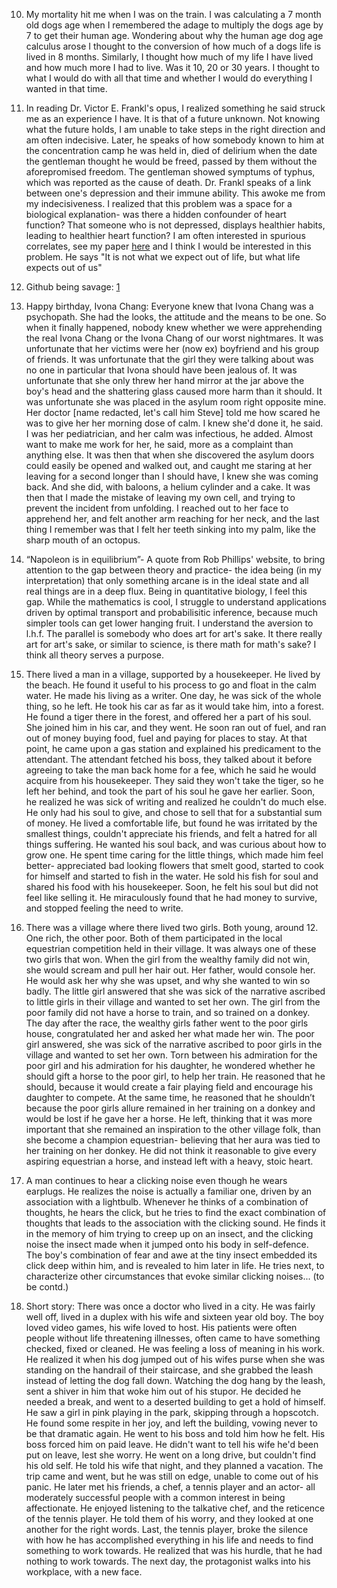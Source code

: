 
10. My mortality hit me when I was on the train. I was calculating a 7 month old dogs age when I remembered the adage to multiply the dogs age by 7 to get their human age. Wondering about why the human age dog age calculus arose I thought to the conversion of how much of a dogs life is lived in 8 months. Similarly, I thought how much of my life I have lived and how much more I had to live. Was it 10, 20 or 30 years. I thought to what I would do with all that time and whether I would do everything I wanted in that time. 


9. In reading Dr. Victor E. Frankl's opus, I realized something he said struck me as an experience I have. It is that of a future unknown. Not knowing what the future holds, I am unable to take steps in the right direction and am often indecisive. Later, he speaks of how somebody known to him at the concentration camp he was held in, died of delirium when the date the gentleman thought he would be freed, passed by them without the aforepromised freedom. The gentleman showed symptums of typhus, which was reported as the cause of death. Dr. Frankl speaks of a link between one's depression and their immune ability. This awoke me from my indecisiveness. I realized that this problem was a space for a biological explanation- was there a hidden confounder of heart function? That someone who is not depressed, displays healthier habits, leading to healthier heart function? I am often interested in spurious correlates, see my paper [here](https://doi.org/10.1101/2021.09.14.460365) and I think I would be interested in this problem. He says "It is not what we expect out of life, but what life expects out of us"

8. Github being savage: [1](https://github.com/apple/turicreate/issues/3383#issuecomment-770087188)

7. Happy birthday, Ivona Chang: Everyone knew that Ivona Chang was a psychopath. She had the looks, the attitude and the means to be one. So when it finally happened, nobody knew whether we were apprehending the real Ivona Chang or the Ivona Chang of our worst nightmares. It was unfortunate that her victims were her (now ex) boyfriend and his group of friends. It was unfortunate that the girl they were talking about was no one in particular that Ivona should have been jealous of. It was unfortunate that she only threw her hand mirror at the jar above the boy's head and the shattering glass caused more harm than it should. It was unfortunate she was placed in the asylum room right opposite mine. Her doctor [name redacted, let's call him Steve] told me how scared he was to give her her morning dose of calm. I knew she'd done it, he said. I was her pediatrician, and her calm was infectious, he added. Almost want to make me work for her, he said, more as a complaint than anything else. It was then that when she discovered the asylum doors could easily be opened and walked out, and caught me staring at her leaving for a second longer than I should have, I knew she was coming back. And she did, with baloons, a helium cylinder and a cake. It was then that I made the mistake of leaving my own cell, and trying to prevent the incident from unfolding. I reached out to her face to apprehend her, and felt another arm reaching for her neck, and the last thing I remember was that I felt her teeth sinking into my palm, like the sharp mouth of an octopus. 

6. “Napoleon is in equilibrium”- A quote from Rob Phillips' website, to bring attention to the gap between theory and practice- the idea being (in my interpretation) that only something arcane is in the ideal state and all real things are in a deep flux. Being in quantitative biology, I feel this gap. While the mathematics is cool, I struggle to understand applications driven by optimal transport and probabilisitic inference, because much simpler tools can get lower hanging fruit. I understand the aversion to l.h.f. The parallel is somebody who does art for art's sake. It there really art for art's sake, or similar to science, is there math for math's sake? I think all theory serves a purpose. 

5. There lived a man in a village, supported by a housekeeper. He lived by the beach. He found it useful to his process to go and float in the calm water. He made his living as a writer. One day, he was sick of the whole thing, so he left. He took his car as far as it would take him, into a forest. He found a tiger there in the forest, and offered her a part of his soul. She joined him in his car, and they went. He soon ran out of fuel, and ran out of money buying food, fuel and paying for places to stay. At that point, he came upon a gas station and explained his predicament to the attendant. The attendant fetched his boss, they talked about it before agreeing to take the man back home for a fee, which he said he would acquire from his housekeeper. They said they won't take the tiger, so he left her behind, and took the part of his soul he gave her earlier. Soon, he realized he was sick of writing and realized he couldn't do much else. He only had his soul to give, and chose to sell that for a substantial sum of money. He lived a comfortable life, but found he was irritated by the smallest things, couldn't appreciate his friends, and felt a hatred for all things suffering. He wanted his soul back, and was curious about how to grow one. He spent time caring for the little things, which made him feel better- appreciated bad looking flowers that smelt good, started to cook for himself and started to fish in the water. He sold his fish for soul and shared his food with his housekeeper. Soon, he felt his soul but did not feel like selling it. He miraculously found that he had money to survive, and stopped feeling the need to write. 

4. There was a village where there lived two girls. Both young, around 12. One rich, the other poor. Both of them participated in the local equestrian competition held in their village. It was always one of these two girls that won. When the girl from the wealthy family did not win, she would scream and pull her hair out. Her father, would console her. He would ask her why she was upset, and why she wanted to win so badly. The little girl answered that she was sick of the narrative ascribed to little girls in their village and wanted to set her own. The girl from the poor family did not have a horse to train, and so trained on a donkey. The day after the race, the wealthy girls father went to the poor girls house, congratulated her and asked her what made her win. The poor girl answered, she was sick of the narrative ascribed to poor girls in the village and wanted to set her own. Torn between his admiration for the poor girl and his admiration for his daughter, he wondered whether he should gift a horse to the poor girl, to help her train. He reasoned that he should, because it would create a fair playing field and encourage his daughter to compete. At the same time, he  reasoned that he shouldn’t because  the poor girls allure remained in her training on a donkey and would be lost if he gave her a horse. He left, thinking that it was more important that she remained an inspiration to the other village folk, than she become a champion equestrian- believing that her aura was tied to her training on her donkey. He did not think it reasonable to give every aspiring equestrian a horse, and instead left with a heavy, stoic heart. 

2. A man continues to hear a clicking noise even though he wears earplugs. He realizes the noise is actually a familiar one, driven by an association with a lightbulb. Whenever he thinks of a combination of thoughts, he hears the click, but he tries to find the exact combination of thoughts that leads to the association with the clicking sound. He finds it in the memory of him trying to creep up on an insect, and the clicking noise the insect made when it jumped onto his body in self-defence. The boy's combination of fear and awe at the tiny insect embedded its click deep within him, and is revealed to him later in life. He tries next, to characterize other circumstances that evoke similar clicking noises... (to be contd.)

1. Short story: There was once a doctor who lived in a city. He was fairly well off, lived in a duplex with his wife and sixteen year old boy. The boy loved video games, his wife loved to host. His patients were often people without life threatening illnesses, often came to have something checked, fixed or cleaned. He was feeling a loss of meaning in his work. He realized it when his dog jumped out of his wifes purse when she was standing on the handrail of their staircase, and she grabbed the leash instead of letting the dog fall down. Watching the dog hang by the leash, sent a shiver in him that woke him out of his stupor. He decided he needed a break, and went to a deserted building to get a hold of himself. He saw a girl in pink playing in the park, skipping through a hopscotch. He found some respite in her joy, and left the building, vowing never to be that dramatic again. He went to his boss and told him how he felt. His boss forced him on paid leave. He didn't want to tell his wife he'd been put on leave, lest she worry. He went on a long drive, but couldn't find his old self. He told his wife that night, and they planned a vacation. The trip came and went, but he was still on edge, unable to come out of his panic. He later met his friends, a chef, a tennis player and an actor- all moderately successful people with a common interest in being affectionate. He enjoyed listening to the talkative chef, and the reticence of the tennis player. He told them of his worry, and they looked at one another for the right words. Last, the tennis player, broke the silence with how he has accomplished everything in his life and needs to find something to work towards. He realized that was his hurdle, that he had nothing to work towards. The next day, the protagonist walks into his workplace, with a new face.



